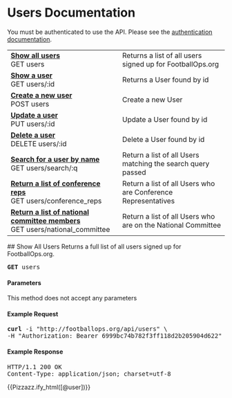 # Users Documentation

You must be authenticated to use the API. Please see the [authentication documentation](/developer/authentication).

<table class="api-navigation">
    <tbody>
        <tr>
            <td>
                <strong><a href='#index'>Show all users</a></strong>
                <br />
                <span>GET users</span>
            </td>
            <td>
                Returns a list of all users signed up for FootballOps.org
            </td>
        </tr>
        <tr>
            <td>
                <strong><a href='#show'>Show a user</a></strong>
                <br />
                <span>GET users/:id</span>
            </td>
            <td>
                Returns a User found by id
            </td>
        </tr>
        <tr>
            <td>
                <strong><a href='#create'>Create a new user</a></strong>
                <br />
                <span>POST users</span>
            </td>
            <td>
                Create a new User
            </td>
        </tr>
        <tr>
            <td>
                <strong><a href='#update'>Update a user</a></strong>
                <br />
                <span>PUT users/:id</span>
            </td>
            <td>
                Update a User found by id
            </td>
        </tr>
        <tr>
            <td>
                <strong><a href='#delete'>Delete a user</a></strong>
                <br />
                <span>DELETE users/:id</span>
            </td>
            <td>
                Delete a User found by id
            </td>
        </tr>
        <tr>
            <td>
                <strong><a href='#search'>Search for a user by name</a></strong>
                <br />
                <span>GET users/search/:q</span>
            </td>
            <td>
                Return a list of all Users matching the search query passed
            </td>
        </tr>
        <tr>
            <td>
                <strong><a href='#conference-reps'>Return a list of conference reps</a></strong>
                <br />
                <span>GET users/conference_reps</span>
            </td>
            <td>
                Return a list of all Users who are Conference Representatives
            </td>
        </tr>
        <tr>
            <td>
                <strong><a href='#national-committee'>Return a list of national committee members</a></strong>
                <br />
                <span>GET users/national_committee</span>
            </td>
            <td>
                Return a list of all Users who are on the National Committee
            </td>
        </tr>
    </tbody>
</table>

<div id="index" class="api-method"></div>
## Show All Users
Returns a full list of all users signed up for FootballOps.org.

<pre class="pizzazz">
<strong>GET</strong> users
</pre>

#### Parameters
This method does not accept any parameters

#### Example Request
<pre class="pizzazz">
<strong>curl</strong> -i <span class="string">"http://footballops.org/api/users"</span> \
-H <span class="string">"Authorization: Bearer 6999bc74b782f3ff118d2b205904d622"</span>
</pre>

#### Example Response
<pre class="pizzazz">
<span class="headers">HTTP/1.1 200 OK
Content-Type: application/json; charset=utf-8</span>
</pre>
{{Pizzazz.ify_html([@user])}}
